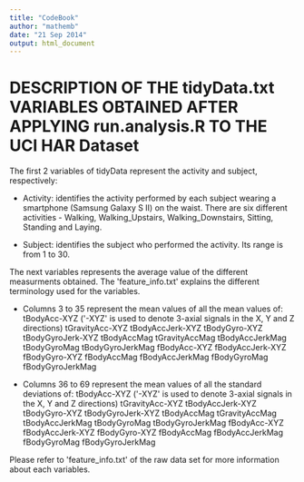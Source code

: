 ```yaml
---
title: "CodeBook"
author: "mathemb"
date: "21 Sep 2014"
output: html_document
---
```


DESCRIPTION OF THE tidyData.txt VARIABLES OBTAINED AFTER APPLYING run.analysis.R TO THE UCI HAR Dataset
=======================================================================================================

The first 2 variables of tidyData represent the activity and subject, respectively:

- Activity: identifies the activity performed by each subject wearing a smartphone (Samsung Galaxy S II) on the waist. There are six different activities - Walking, Walking_Upstairs, Walking_Downstairs, Sitting, Standing and Laying.

- Subject: identifies the subject who performed the activity. Its range is from 1 to 30.

The next variables represents the average value of the different measurments obtained. The 'feature_info.txt' explains the different terminology used for the variables. 

 - Columns 3 to 35 represent the mean values of all the mean values of:
tBodyAcc-XYZ           ('-XYZ' is used to denote 3-axial signals in the X, Y and Z directions)
tGravityAcc-XYZ
tBodyAccJerk-XYZ
tBodyGyro-XYZ
tBodyGyroJerk-XYZ
tBodyAccMag
tGravityAccMag
tBodyAccJerkMag
tBodyGyroMag
tBodyGyroJerkMag
fBodyAcc-XYZ
fBodyAccJerk-XYZ
fBodyGyro-XYZ
fBodyAccMag
fBodyAccJerkMag
fBodyGyroMag
fBodyGyroJerkMag

- Columns 36 to 69 represent the mean values of all the standard deviations of:
tBodyAcc-XYZ          ('-XYZ' is used to denote 3-axial signals in the X, Y and Z directions)
tGravityAcc-XYZ
tBodyAccJerk-XYZ
tBodyGyro-XYZ
tBodyGyroJerk-XYZ
tBodyAccMag
tGravityAccMag
tBodyAccJerkMag
tBodyGyroMag
tBodyGyroJerkMag
fBodyAcc-XYZ
fBodyAccJerk-XYZ
fBodyGyro-XYZ
fBodyAccMag
fBodyAccJerkMag
fBodyGyroMag
fBodyGyroJerkMag

Please refer to 'feature_info.txt' of the raw data set for more information about each variables.
